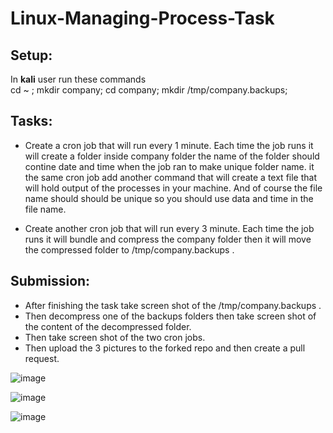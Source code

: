 # Linux-Managing-Process-Task

## Setup:

In **kali** user run these commands <br/>
cd ~ ; mkdir company; cd company; mkdir /tmp/company.backups; 


## Tasks:

- Create a cron job that will run every 1 minute. Each time the job runs it will create a folder inside company folder the name of the folder should contine date and time when the job ran to make unique folder name. it the same cron job add another command that will create a text file that will hold output of the processes in your machine. And of course the file name should should be unique so you should use data and time in the file name.

- Create another cron job that will run every 3 minute. Each time the job runs it will bundle and compress the company folder then it will move the compressed folder to /tmp/company.backups . 

## Submission:

- After finishing the task take screen shot of the /tmp/company.backups .
- Then decompress one of the backups folders then take screen shot of the content of the decompressed folder.
- Then take screen shot of the two cron jobs.
- Then upload the 3 pictures to the forked repo and then create a pull request.

![image](https://user-images.githubusercontent.com/26005476/196201777-2d5c59c4-c945-4311-a8fb-71df7da2b0bd.png)

![image](https://user-images.githubusercontent.com/26005476/196265795-c7cf5b07-7af7-4b09-aee0-72392c3cf6f6.png)

![image](https://user-images.githubusercontent.com/26005476/196264606-51ca4b36-c4a2-41e4-8c50-a8f97a03ac03.png)

